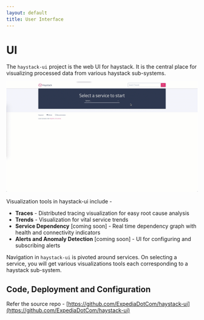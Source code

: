```yaml
---
layout: default
title: User Interface
---
```

#  UI
The `haystack-ui` project is the web UI for haystack. It is the central place for visualizing processed data from various haystack sub-systems. 

![Demo](../images/demo.gif)

Visualization tools in haystack-ui include -
* **Traces** - Distributed tracing visualization for easy root cause analysis 
* **Trends** - Visualization for vital service trends 
* **Service Dependency** [coming soon] - Real time dependency graph with health and connectivity indicators 
* **Alerts and Anomaly Detection** [coming soon] - UI for configuring and subscribing alerts 

Navigation in `haystack-ui` is pivoted around services. On selecting a service, you will get various visualizations tools each corresponding to a haystack sub-system. 


## Code, Deployment and Configuration
Refer the source repo - [https://github.com/ExpediaDotCom/haystack-ui](https://github.com/ExpediaDotCom/haystack-ui)


